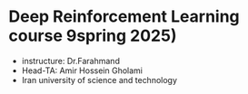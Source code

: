 # Deep Reinforcement Learning course 9spring 2025)
- instructure: Dr.Farahmand
- Head-TA: Amir Hossein Gholami
- Iran university of science and technology
